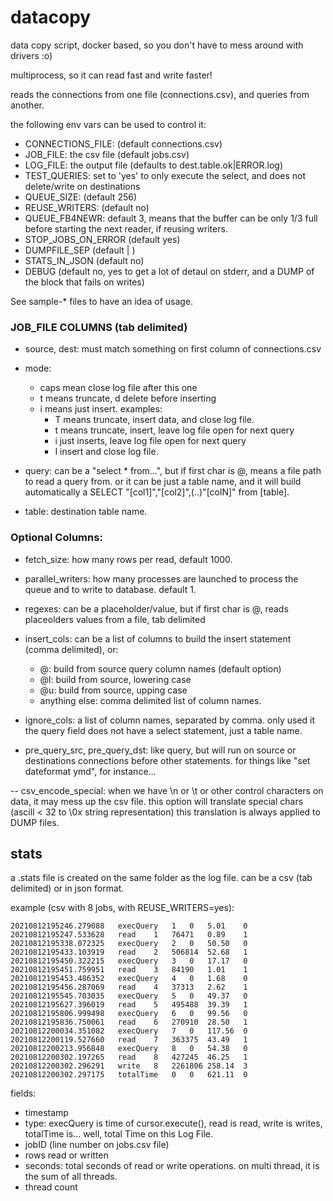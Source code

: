 # datacopy

data copy script, docker based, so you don't have to mess around with drivers :o)

multiprocess, so it can read fast and write faster!

reads the connections from one file (connections.csv), and queries from another.

the following env vars can be used to control it:
- CONNECTIONS_FILE: (default connections.csv)
- JOB_FILE: the csv file (default jobs.csv)
- LOG_FILE: the output file (defaults to dest.table.ok|ERROR.log)
- TEST_QUERIES: set to 'yes' to only execute the select, and does not delete/write on destinations
- QUEUE_SIZE: (default 256) 
- REUSE_WRITERS: (default no)
- QUEUE_FB4NEWR: default 3, means that the buffer can be only 1/3 full before starting the next reader, if reusing writers.
- STOP_JOBS_ON_ERROR (default yes)
- DUMPFILE_SEP (default | )
- STATS_IN_JSON (default no)
- DEBUG (default no, yes to get a lot of detaul on stderr, and a DUMP of the block that fails on writes)

See sample-* files to have an idea of usage.


### JOB_FILE COLUMNS (tab delimited)

- source, dest: must match something on first column of connections.csv

- mode: 
    - caps mean close log file after this one
    - t means truncate, d delete before inserting
    - i means just insert.
    examples: 
        - T means truncate, insert data, and close log file. 
        - t means truncate, insert, leave log file open for next query
        - i just inserts, leave log file open for next query
        - I insert and close log file.

- query: can be a "select * from...", but if first char is @, means a file path to read a query from. or it can be just a table name, and it will build automatically a SELECT "[col1]","[col2]",(..)"[colN]" from [table].
- table: destination table name.


### Optional Columns:

- fetch_size: how many rows per read, default 1000.

- parallel_writers: how many processes are launched to process the queue and to write to database. default 1.

- regexes: can be a placeholder/value, but if first char is @, reads placeolders values from a file, tab delimited

- insert_cols: can be a list of columns to build the insert statement (comma delimited), or:
    - @: build from source query column names (default option)
    - @l: build from source, lowering case
    - @u: build from source, upping case
    - anything else: comma delimited list of column names.

- ignore_cols: a list of column names, separated by comma. only used it the query field does not have a select statement, just a table name.

- pre_query_src, pre_query_dst: like query, but will run on source or destinations connections before other statements. for things like "set dateformat ymd", for instance...

-- csv_encode_special: when we have \n or \t or other control characters on data, it may mess up the csv file. 
    this option will translate special chars (ascill < 32 to \0x string representation)
    this translation is always applied to DUMP files. 

## stats
a .stats file is created on the same folder as the log file. can be a csv (tab delimited) or in json format.

example (csv with 8 jobs, with REUSE_WRITERS=yes):
```
20210812195246.279088	execQuery	1	0	5.01	0
20210812195247.533628	read	1	76471	0.89	1
20210812195338.072325	execQuery	2	0	50.50	0
20210812195433.103919	read	2	506814	52.68	1
20210812195450.322215	execQuery	3	0	17.17	0
20210812195451.759951	read	3	84190	1.01	1
20210812195453.486352	execQuery	4	0	1.68	0
20210812195456.287069	read	4	37313	2.62	1
20210812195545.703035	execQuery	5	0	49.37	0
20210812195627.396019	read	5	495488	39.39	1
20210812195806.999498	execQuery	6	0	99.56	0
20210812195836.750061	read	6	270910	28.50	1
20210812200034.351082	execQuery	7	0	117.56	0
20210812200119.527660	read	7	363375	43.49	1
20210812200213.956848	execQuery	8	0	54.38	0
20210812200302.197265	read	8	427245	46.25	1
20210812200302.296291	write	8	2261806	258.14	3
20210812200302.297175	totalTime	0	0	621.11	0
```

fields:
- timestamp
- type: execQuery is time of cursor.execute(), read is read, write is writes, totalTime is... well, total Time on this Log File.  
- jobID (line number on jobs.csv file)
- rows read or written
- seconds: total seconds of read or write operations. on multi thread, it is the sum of all threads.
- thread count

